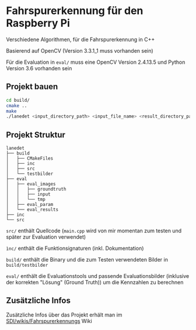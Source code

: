 # Fahrspurerkennung für den Raspberry Pi
Verschiedene Algorithmen, für die Fahrspurerkennung in C++

Basierend auf OpenCV (Version 3.3.1_1  muss vorhanden sein)

Für die Evaluation in ```eval/``` muss eine OpenCV Version 2.4.13.5 und Python Version 3.6 vorhanden sein

## Projekt bauen

```bash
cd build/
cmake ..
make
./lanedet <input_directory_path> <input_file_name> <result_directory_path> <parameterFile_path>
```


## Projekt Struktur
```
lanedet
├── build
│   ├── CMakeFiles
│   ├── inc
│   ├── src
│   └── testbilder
├── eval
│   ├── eval_images
│   │   ├── groundtruth
│   │   ├── input
│   │   └── tmp
│   ├── eval_param
│   └── eval_results
├── inc
└── src

```

```src/``` enthält Quellcode (```main.cpp``` wird von mir momentan zum testen und später zur Evaluation verwendet)

```ìnc/``` enthält die Funktionsignaturen (inkl. Dokumentation)

```build/``` enthält die Binary und die zum Testen verwendeten Bilder in ```build/testbilder```

```eval/``` enthält die Evaluationstools und  passende Evaluationsbilder (inklusive der korrekten "Lösung" (Ground Truth))  um die Kennzahlen zu berechnen

## Zusätzliche Infos
Zusätzliche Infos über das Projekt erhält man im [SDI/wikis/Fahrspurerkennungs](https://i3gitlab.informatik.uni-erlangen.de/SDI/SDI/wikis/Fahrspurerkennung) Wiki
